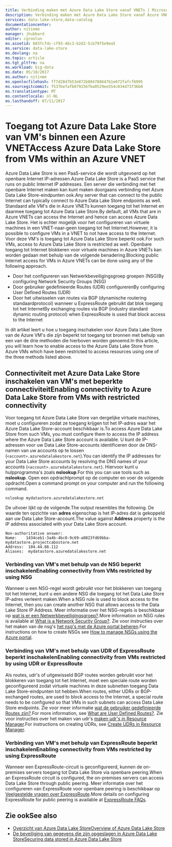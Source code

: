 ```yaml
---
title: Verbinding maken met Azure Data Lake Store vanaf VNETs | Microsoft Docs
description: Verbinding maken met Azure Data Lake Store vanaf Azure VNETs
services: data-lake-store,data-catalog
documentationcenter: 
author: nitinme
manager: jhubbard
editor: cgronlun
ms.assetid: 683fcfdc-cf93-46c3-b2d2-5cb79f5e9ea5
ms.service: data-lake-store
ms.devlang: na
ms.topic: article
ms.tgt_pltfrm: na
ms.workload: big-data
ms.date: 05/10/2017
ms.author: nitinme
ms.openlocfilehash: ff7d28d7b53e872b804788647b1e672fafcf6995
ms.sourcegitcommit: f537befafb079256fba0529ee554c034d73f36b0
ms.translationtype: MT
ms.contentlocale: nl-NL
ms.lasthandoff: 07/11/2017
---
```

# <a name="access-azure-data-lake-store-from-vms-within-an-azure-vnet"></a><span data-ttu-id="cefa2-103">Toegang tot Azure Data Lake Store van VM's binnen een Azure VNET</span><span class="sxs-lookup"><span data-stu-id="cefa2-103">Access Azure Data Lake Store from VMs within an Azure VNET</span></span>
<span data-ttu-id="cefa2-104">Azure Data Lake Store is een PaaS-service die wordt uitgevoerd op het openbare Internet IP-adressen.</span><span class="sxs-lookup"><span data-stu-id="cefa2-104">Azure Data Lake Store is a PaaS service that runs on public Internet IP addresses.</span></span> <span data-ttu-id="cefa2-105">Een server die verbinding met het openbare Internet maken kan kunt maken doorgaans verbinding met Azure Data Lake Store-eindpunten ook.</span><span class="sxs-lookup"><span data-stu-id="cefa2-105">Any server that can connect to the public Internet can typically connect to Azure Data Lake Store endpoints as well.</span></span> <span data-ttu-id="cefa2-106">Standaard alle VM's die in Azure VNETs kunnen toegang tot het Internet en daarmee toegang tot Azure Data Lake Store.</span><span class="sxs-lookup"><span data-stu-id="cefa2-106">By default, all VMs that are in Azure VNETs can access the Internet and hence can access Azure Data Lake Store.</span></span> <span data-ttu-id="cefa2-107">Het is echter mogelijk voor het configureren van virtuele machines in een VNET-naar-geen toegang tot het Internet.</span><span class="sxs-lookup"><span data-stu-id="cefa2-107">However, it is possible to configure VMs in a VNET to not have access to the Internet.</span></span> <span data-ttu-id="cefa2-108">Voor deze VM's is toegang tot Azure Data Lake Store beperkt ook.</span><span class="sxs-lookup"><span data-stu-id="cefa2-108">For such VMs, access to Azure Data Lake Store is restricted as well.</span></span> <span data-ttu-id="cefa2-109">Openbare toegang tot Internet blokkeren voor virtuele machines in Azure VNETs kan worden gedaan met behulp van de volgende benadering.</span><span class="sxs-lookup"><span data-stu-id="cefa2-109">Blocking public Internet access for VMs in Azure VNETs can be done using any of the following approach.</span></span>

* <span data-ttu-id="cefa2-110">Door het configureren van Netwerkbeveiligingsgroep groepen (NSG)</span><span class="sxs-lookup"><span data-stu-id="cefa2-110">By configuring Network Security Groups (NSG)</span></span>
* <span data-ttu-id="cefa2-111">Door gebruiker gedefinieerde Routes (UDR) configureren</span><span class="sxs-lookup"><span data-stu-id="cefa2-111">By configuring User Defined Routes (UDR)</span></span>
* <span data-ttu-id="cefa2-112">Door het uitwisselen van routes via BGP (dynamische routering standaardprotocol) wanneer u ExpressRoute gebruikt dat blok toegang tot het Internet</span><span class="sxs-lookup"><span data-stu-id="cefa2-112">By exchanging routes via BGP (industry standard dynamic routing protocol) when ExpressRoute is used that block access to the Internet</span></span>

<span data-ttu-id="cefa2-113">In dit artikel leert u hoe u toegang inschakelen voor Azure Data Lake Store van de Azure VM's die zijn beperkt tot toegang tot bronnen met behulp van een van de drie methoden die hierboven worden genoemd.</span><span class="sxs-lookup"><span data-stu-id="cefa2-113">In this article, you will learn how to enable access to the Azure Data Lake Store from Azure VMs which have been restricted to access resources using one of the three methods listed above.</span></span>

## <a name="enabling-connectivity-to-azure-data-lake-store-from-vms-with-restricted-connectivity"></a><span data-ttu-id="cefa2-114">Connectiviteit met Azure Data Lake Store inschakelen van VM's met beperkte connectiviteit</span><span class="sxs-lookup"><span data-stu-id="cefa2-114">Enabling connectivity to Azure Data Lake Store from VMs with restricted connectivity</span></span>
<span data-ttu-id="cefa2-115">Voor toegang tot Azure Data Lake Store van dergelijke virtuele machines, moet u configureren zodat ze toegang krijgen tot het IP-adres waar het Azure Data Lake Store-account beschikbaar is.</span><span class="sxs-lookup"><span data-stu-id="cefa2-115">To access Azure Data Lake Store from such VMs, you must configure them to access the IP address where the Azure Data Lake Store account is available.</span></span> <span data-ttu-id="cefa2-116">U kunt de IP-adressen voor uw Data Lake Store-accounts identificeren door de DNS-namen van uw accounts op te lossen (`<account>.azuredatalakestore.net`).</span><span class="sxs-lookup"><span data-stu-id="cefa2-116">You can identify the IP addresses for your Data Lake Store accounts by resolving the DNS names of your accounts (`<account>.azuredatalakestore.net`).</span></span> <span data-ttu-id="cefa2-117">Hiervoor kunt u hulpprogramma's zoals **nslookup**.</span><span class="sxs-lookup"><span data-stu-id="cefa2-117">For this you can use tools such as **nslookup**.</span></span> <span data-ttu-id="cefa2-118">Open een opdrachtprompt op de computer en voer de volgende opdracht.</span><span class="sxs-lookup"><span data-stu-id="cefa2-118">Open a command prompt on your computer and run the following command.</span></span>

    nslookup mydatastore.azuredatalakestore.net

<span data-ttu-id="cefa2-119">De uitvoer lijkt op de volgende.</span><span class="sxs-lookup"><span data-stu-id="cefa2-119">The output resembles the following.</span></span> <span data-ttu-id="cefa2-120">De waarde ten opzichte van **adres** eigenschap is het IP-adres dat is gekoppeld aan uw Data Lake Store-account.</span><span class="sxs-lookup"><span data-stu-id="cefa2-120">The value against **Address** property is the IP address associated with your Data Lake Store account.</span></span>

    Non-authoritative answer:
    Name:    1434ceb1-3a4b-4bc0-9c69-a0823fd69bba-mydatastore.projectcabostore.net
    Address:  104.44.88.112
    Aliases:  mydatastore.azuredatalakestore.net


### <a name="enabling-connectivity-from-vms-restricted-by-using-nsg"></a><span data-ttu-id="cefa2-121">Verbinding van VM's met behulp van de NSG beperkt inschakelen</span><span class="sxs-lookup"><span data-stu-id="cefa2-121">Enabling connectivity from VMs restricted by using NSG</span></span>
<span data-ttu-id="cefa2-122">Wanneer u een NSG-regel wordt gebruikt voor het blokkeren van toegang tot het Internet, kunt u een andere NSG die toegang tot het Data Lake Store IP-adres verleent maken.</span><span class="sxs-lookup"><span data-stu-id="cefa2-122">When a NSG rule is used to block access to the Internet, then you can create another NSG that allows access to the Data Lake Store IP Address.</span></span> <span data-ttu-id="cefa2-123">Meer informatie over het NSG-regels is beschikbaar op [wat is er een Netwerkbeveiligingsgroep?](../virtual-network/virtual-networks-nsg.md).</span><span class="sxs-lookup"><span data-stu-id="cefa2-123">More information on NSG rules is available at [What is a Network Security Group?](../virtual-network/virtual-networks-nsg.md).</span></span> <span data-ttu-id="cefa2-124">Zie voor instructies over het maken van de nsg's [het nsg's met de Azure portal beheren](../virtual-network/virtual-networks-create-nsg-arm-pportal.md).</span><span class="sxs-lookup"><span data-stu-id="cefa2-124">For instructions on how to create NSGs see [How to manage NSGs using the Azure portal](../virtual-network/virtual-networks-create-nsg-arm-pportal.md).</span></span>

### <a name="enabling-connectivity-from-vms-restricted-by-using-udr-or-expressroute"></a><span data-ttu-id="cefa2-125">Verbinding van VM's met behulp van UDR of ExpressRoute beperkt inschakelen</span><span class="sxs-lookup"><span data-stu-id="cefa2-125">Enabling connectivity from VMs restricted by using UDR or ExpressRoute</span></span>
<span data-ttu-id="cefa2-126">Als routes, udr's of uitgewisseld BGP routes worden gebruikt voor het blokkeren van toegang tot het Internet, moet een speciale route worden geconfigureerd zodat virtuele machines in deze subnetten toegang Data Lake Store-eindpunten tot hebben.</span><span class="sxs-lookup"><span data-stu-id="cefa2-126">When routes, either UDRs or BGP-exchanged routes, are used to block access to the Internet, a special route needs to be configured so that VMs in such subnets can access Data Lake Store endpoints.</span></span> <span data-ttu-id="cefa2-127">Zie voor meer informatie [wat de gebruiker gedefinieerde Routes zijn?](../virtual-network/virtual-networks-udr-overview.md).</span><span class="sxs-lookup"><span data-stu-id="cefa2-127">For more information, see [What are User Defined Routes?](../virtual-network/virtual-networks-udr-overview.md).</span></span> <span data-ttu-id="cefa2-128">Zie voor instructies over het maken van udr's [maken udr's in Resource Manager](../virtual-network/virtual-network-create-udr-arm-ps.md).</span><span class="sxs-lookup"><span data-stu-id="cefa2-128">For instructions on creating UDRs, see [Create UDRs in Resource Manager](../virtual-network/virtual-network-create-udr-arm-ps.md).</span></span>

### <a name="enabling-connectivity-from-vms-restricted-by-using-expressroute"></a><span data-ttu-id="cefa2-129">Verbinding van VM's met behulp van ExpressRoute beperkt inschakelen</span><span class="sxs-lookup"><span data-stu-id="cefa2-129">Enabling connectivity from VMs restricted by using ExpressRoute</span></span>
<span data-ttu-id="cefa2-130">Wanneer een ExpressRoute-circuit is geconfigureerd, kunnen de on-premises servers toegang tot Data Lake Store via openbare peering.</span><span class="sxs-lookup"><span data-stu-id="cefa2-130">When an ExpressRoute circuit is configured, the on-premises servers can access Data Lake Store through public peering.</span></span> <span data-ttu-id="cefa2-131">Meer informatie over het configureren van ExpressRoute voor openbare peering is beschikbaar op [Veelgestelde vragen over ExpressRoute](../expressroute/expressroute-faqs.md).</span><span class="sxs-lookup"><span data-stu-id="cefa2-131">More details on configuring ExpressRoute for public peering is available at [ExpressRoute FAQs](../expressroute/expressroute-faqs.md).</span></span>

## <a name="see-also"></a><span data-ttu-id="cefa2-132">Zie ook</span><span class="sxs-lookup"><span data-stu-id="cefa2-132">See also</span></span>
* [<span data-ttu-id="cefa2-133">Overzicht van Azure Data Lake Store</span><span class="sxs-lookup"><span data-stu-id="cefa2-133">Overview of Azure Data Lake Store</span></span>](data-lake-store-overview.md)
* [<span data-ttu-id="cefa2-134">De beveiliging van gegevens die zijn opgeslagen in Azure Data Lake Store</span><span class="sxs-lookup"><span data-stu-id="cefa2-134">Securing data stored in Azure Data Lake Store</span></span>](data-lake-store-security-overview.md)

